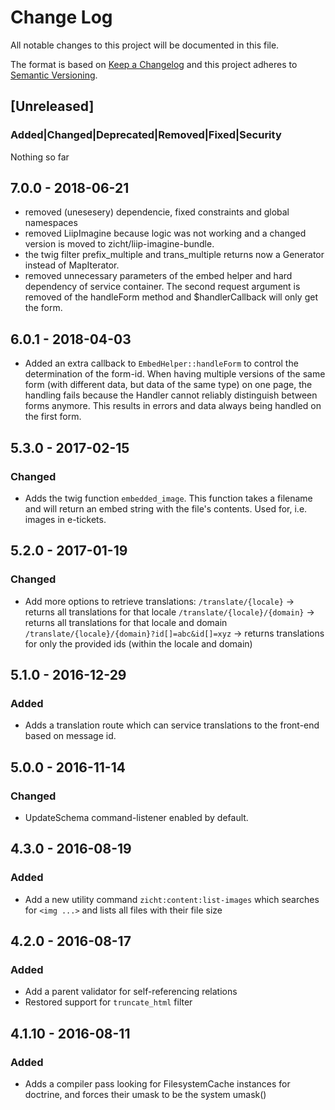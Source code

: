 # Change Log
All notable changes to this project will be documented in this file.

The format is based on [Keep a Changelog](http://keepachangelog.com/)
and this project adheres to [Semantic Versioning](http://semver.org/).

## [Unreleased]
### Added|Changed|Deprecated|Removed|Fixed|Security
Nothing so far

## 7.0.0 - 2018-06-21
- removed (unesesery) dependencie, fixed constraints and global namespaces
- removed LiipImagine because logic was not working and a changed version
  is moved to zicht/liip-imagine-bundle.
- the twig filter prefix_multiple and trans_multiple returns now a Generator instead of MapIterator.
- removed unnecessary parameters of the embed helper and hard dependency of service container. The second
  request argument is removed of the handleForm method and $handlerCallback will only get the form.
  
## 6.0.1 - 2018-04-03
- Added an extra callback to `EmbedHelper::handleForm` to control the determination of the form-id. 
When having multiple versions of the same form (with different data, but data of the same type) on one page, the handling fails because the Handler cannot reliably distinguish between forms anymore.
This results in errors and data always being handled on the first form.

## 5.3.0 - 2017-02-15
### Changed
- Adds the twig function `embedded_image`.  This function takes a
  filename and will return an embed string with the file's contents.
  Used for, i.e. images in e-tickets.

## 5.2.0 - 2017-01-19
### Changed
- Add more options to retrieve translations:
  `/translate/{locale}` -> returns all translations for that locale
  `/translate/{locale}/{domain}` -> returns all translations for that locale and domain
  `/translate/{locale}/{domain}?id[]=abc&id[]=xyz` -> returns translations for only the provided ids (within the locale and domain)

## 5.1.0 - 2016-12-29
### Added
- Adds a translation route which can service translations to the front-end based on message id.

## 5.0.0 - 2016-11-14
### Changed
- UpdateSchema command-listener enabled by default.

## 4.3.0 - 2016-08-19
### Added
- Add a new utility command `zicht:content:list-images` which searches for `<img ...>` and lists all files with their file size

## 4.2.0 - 2016-08-17
### Added
- Add a parent validator for self-referencing relations
- Restored support for `truncate_html` filter

## 4.1.10 - 2016-08-11
### Added
- Adds a compiler pass looking for FilesystemCache instances for doctrine, and forces their umask to be the system umask()
